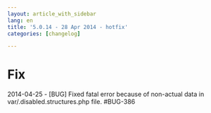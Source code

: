 ```yaml
---
layout: article_with_sidebar
lang: en
title: '5.0.14 - 28 Apr 2014 - hotfix'
categories: [changelog]

---
```




# Fix

2014-04-25 - [BUG] Fixed fatal error because of non-actual data in var/.disabled.structures.php file. #BUG-386